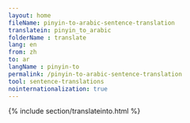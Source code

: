 ```yaml
---
layout: home
fileName: pinyin-to-arabic-sentence-translation
translatein: pinyin_to_arabic
folderName : translate
lang: en
from: zh
to: ar
langName : pinyin-to
permalink: /pinyin-to-arabic-sentence-translation
tool: sentence-translations
nointernationalization: true
---
```

{% include section/translateinto.html %}
